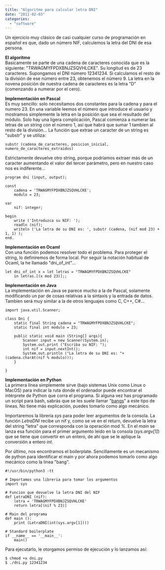 ```yaml
---
title: "Algoritmo para calcular letra DNI"
date: "2011-02-03"
categories: 
  - "software"
---
```


Un ejercicio muy clásico de casi cualquier curso de programación en español es que, dado un número NIF, calculemos la letra del DNI de esa persona.

**El algoritmo**  
Basicamente se parte de una cadena de caracteres conocida que es la siguiente: "TRWAGMYFPDXBNJZSQVHLCKE". Su longitud es de 23 caracteres. Supongamos el DNI número 12341234. Si calculamos el resto de la división de ese número entre 23, obtenemos el número 9. La letra en la novena posición de nuestra cadena de caracteres es la letra "D" (comenzando a numerar por el cero).

**Implementación en Pascal**  
Es muy sencillo: solo necesitamos dos constantes para la cadena y para el numero 23. En una variable leemos el número que introduce el usuario y mostramos simplemente la letra en la posición que sea el resultado del módulo. Solo hay una ligera complicación, Pascal comienza a numerar las letras de un string con el número 1, así que habrá que sumar 1 tambien al resto de la división... La función que extrae un caracter de un string es "substr" y se utiliza:

```
substr (cadena_de_caracteres, posicion_inicial, numero_de_caracteres_extraidos)
```

Estrictamente devuelve otro string, porque podríamos extraer más de un caracter aumentando el valor del tercer parámetro, pero en nuestro caso nos es indiferente...

```
program dni (input, output);

const
	cadena = 'TRWAGMYFPDXBNJZSQVHLCKE';
	modulo = 23;

var
	nif: integer;

begin
	write ('Introduzca su NIF: ');
	readln (nif);
	writeln ('La letra de su DNI es: ', substr (cadena, (nif mod 23) + 1, 1) );
end.
```

**Implementación en Ocaml**  
Con una función podemos resolver todo el problema. Para proteger el string, lo definiremos de forma local. Por seguir la notación habitual de Ocaml, la he llamado "dni\_of\_int"...

```
let dni_of_int x = let letras = "TRWAGMYFPDXBNJZSQVHLCKE"
	in letras.[(x mod 23)];;
```

**Implementación en Java**  
La implementación en Java se parece mucho a la de Pascal, solamente modificando un par de cosas relativas a la sintaxis y la entrada de datos. Tambien será muy similar a la de otros lenguajes como C, C++, C#...
```
import java.util.Scanner;

class Dni {
	static final String cadena = "TRWAGMYFPDXBNJZSQVHLCKE";
	static final int modulo = 23;

	public static void main (String[] args){
		Scanner input = new Scanner(System.in);
		System.out.print ("Escriba su NIF: ");
		int nif = input.nextInt();
		System.out.println ("La letra de su DNI es: "+(cadena.charAt(nif % modulo)));
	}

}
```

**Implementación en Python**  
La primera línea simplemente sirve (bajo sistemas Unix como Linux o MacOS) para indicar la ruta donde el ordenador puede encontrar el intérprete de Python que corra el programa. Si alguna vez has programado un script para bash, sabrás que se les suele llamar "[bangs](http://en.wikipedia.org/wiki/Shebang_\(Unix\))" a este tipo de líneas. No tiene más explicación, puedes tomarlo como algo mecánico.

Importaremos la librería _sys_ para poder leer argumentos de la consola. La función _LetraDNI_ recibe un nif y, como se ve en el return, devuelve la letra del string "letra" que corresponda con la operación mod _%_. En el _main_ se lanza esa función para el primer argumento leido en la consola (_sys.argv[1]_) que se tiene que convertir en un entero, de ahí que se le aplique la conversión a entero _int_.

Por último, nos encontramos el boilerplate. Sencillamente es un mecanismo de python para identificar el main y por ahora podemos tomarlo como algo mecánico como la linea "bang".

```
#!/usr/bin/python3 -tt

# Importamos una libreria para tomar los argumentos
import sys

# Funcion que devuelve la letra DNI del NIF
def LetraDNI (nif):
	letra = 'TRWAGMYFPDXBNJZSQVHLCKE'
	return letra[(nif % 23)]

# Main del programa
def main ():
	print (LetraDNI(int(sys.argv[1])))

# Standard boilerplate
if __name__ == '__main__':
	main()
```

Para ejecutarlo, le otorgamos permiso de ejecución y lo lanzamos así:

```
$ chmod +x dni.py
$ ./dni.py 12341234
```
